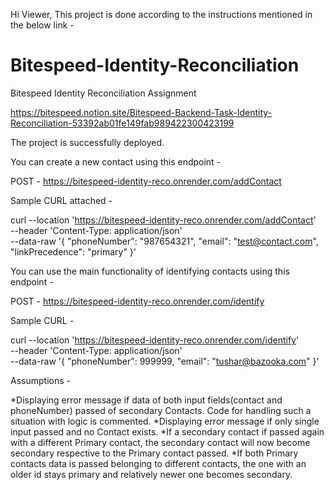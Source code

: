 Hi Viewer,
This project is done according to the instructions mentioned in the below link - 

# Bitespeed-Identity-Reconciliation
Bitespeed Identity Reconciliation Assignment

https://bitespeed.notion.site/Bitespeed-Backend-Task-Identity-Reconciliation-53392ab01fe149fab989422300423199

The project is successfully deployed.

You can create a new contact using this endpoint - 

POST - https://bitespeed-identity-reco.onrender.com/addContact

Sample CURL attached - 

curl --location 'https://bitespeed-identity-reco.onrender.com/addContact' \
--header 'Content-Type: application/json' \
--data-raw '{
    "phoneNumber": "987654321",
    "email": "test@contact.com",
    "linkPrecedence": "primary"
}'

You can use the main functionality of identifying contacts using this endpoint - 

POST - https://bitespeed-identity-reco.onrender.com/identify

Sample CURL - 

curl --location 'https://bitespeed-identity-reco.onrender.com/identify' \
--header 'Content-Type: application/json' \
--data-raw '{
    "phoneNumber": 999999,
    "email": "tushar@bazooka.com"
}'

Assumptions - 

*Displaying error message if data of both input fields(contact and phoneNumber) passed of secondary Contacts. Code for handling such a situation with logic is commented.
*Displaying error message if only single input passed and no Contact exists.
*If a secondary contact if passed again with a different Primary contact, the secondary contact will now become secondary respective to the Primary contact passed.
*If both Primary contacts data is passed belonging to different contacts, the one with an older id stays primary and relatively newer one becomes secondary.